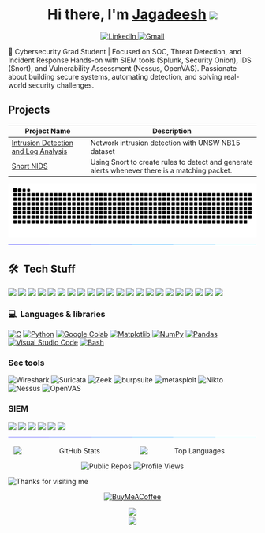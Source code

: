 <h1 align="center">Hi there, I'm <a href="https://www.blackcater.win/" target="_blank">Jagadeesh</a> <img
src="https://github.com/blackcater/blackcater/raw/main/images/Hi.gif" height="32" /></h1>

<p align="center">
  <a href="https://www.linkedin.com/in/jagadeesh-varma-kakarlapudi/">
    <img src="https://skillicons.dev/icons?i=linkedin" alt="LinkedIn"/>
  </a>
  <a href="mailto:jagadeeshvarmasce@gmail.com">
    <img src="https://skillicons.dev/icons?i=gmail" alt="Gmail"/>
  </a>
</p>


🔐 Cybersecurity Grad Student | Focused on SOC, Threat Detection, and Incident Response
Hands-on with SIEM tools (Splunk, Security Onion), IDS (Snort), and Vulnerability Assessment (Nessus, OpenVAS).
Passionate about building secure systems, automating detection, and solving real-world security challenges.


## Projects
<div align="center">

| Project Name                                         | Description                                                   |
|------------------------------------------------------|---------------------------------------------------------------|
| [Intrusion Detection and Log Analysis](https://github.com/asce-tech/intrusion-Detection)                 | Network intrusion detection with UNSW NB15 dataset      |
| [Snort NIDS](https://github.com/asce-tech/Snort-detection-system-)        | Using Snort to create rules to detect and generate alerts whenever there is a matching packet. |

</div>


<p align="center">
  <img src="/Cool-things/snake.svg">             
  <img src="/Cool-things/line.gif">             
</p>

## 🛠 &nbsp;Tech Stuff
<div align="left">
  <img src="https://skillicons.dev/icons?i=anaconda" height="40"/>
  <img src="https://skillicons.dev/icons?i=arch" height="40"/>
  <img src="https://skillicons.dev/icons?i=arduino" height="40"/>
  <img src="https://skillicons.dev/icons?i=azure" height="40"/>
  <img src="https://skillicons.dev/icons?i=bash" height="40"/>
  <img src="https://skillicons.dev/icons?i=elasticsearch" height="40"/>
  <img src="https://skillicons.dev/icons?i=gcp" height="40"/>
  <img src="https://skillicons.dev/icons?i=git" height="40"/>
  <img src="https://skillicons.dev/icons?i=github" height="40"/>
  <img src="https://skillicons.dev/icons?i=html" height="40"/>
  <img src="https://skillicons.dev/icons?i=ai" height="40"/>
  <img src="https://skillicons.dev/icons?i=kali" height="40"/>
  <img src="https://skillicons.dev/icons?i=linux" height="40"/>
  <img src="https://skillicons.dev/icons?i=powershell" height="40"/>
  <img src="https://skillicons.dev/icons?i=pycharm" height="40"/>
  <img src="https://skillicons.dev/icons?i=py" height="40"/>
  <img src="https://skillicons.dev/icons?i=stackoverflow" height="40"/>
  <img src="https://skillicons.dev/icons?i=ubuntu" height="40"/>
  <img src="https://skillicons.dev/icons?i=visualstudio" height="40"/>
  <img src="https://skillicons.dev/icons?i=windows" height="40"/>
  <img src="https://skillicons.dev/icons?i=vim" height="40"/>
  <img src="https://skillicons.dev/icons?i=debian" height="40"/>
</div> 

### 💻 &nbsp;Languages & libraries
[![C](https://img.shields.io/badge/C-00599C?logo=c&logoColor=white)](#)
[![Python](https://img.shields.io/badge/Python-3776AB?logo=python&logoColor=fff)](#)
[![Google Colab](https://img.shields.io/badge/Google%20Colab-F9AB00?logo=googlecolab&logoColor=fff)](#)
[![Matplotlib](https://custom-icon-badges.demolab.com/badge/Matplotlib-71D291?logo=matplotlib&logoColor=fff)](#)
[![NumPy](https://img.shields.io/badge/NumPy-4DABCF?logo=numpy&logoColor=fff)](#)
[![Pandas](https://img.shields.io/badge/Pandas-150458?logo=pandas&logoColor=fff)](#)
[![Visual Studio Code](https://custom-icon-badges.demolab.com/badge/Visual%20Studio%20Code-0078d7.svg?logo=vsc&logoColor=white)](#)
[![Bash](https://img.shields.io/badge/Bash-4EAA25?logo=gnubash&logoColor=fff)](#)

### Sec tools 
<p>
<img alt="Wireshark" src="https://img.shields.io/badge/-Wireshark-1679A7?&style=flat-square&logo=Wireshark&logoColor=white"/>
<img alt="Suricata" src="https://img.shields.io/badge/-Suricata-EF3B2D?&style=flat-square&logo=https://suricata.io/wp-content/uploads/2023/09/Logo-Suricata-vert-R.jpg&logoColor=white"/>
<img alt="Zeek" src="https://img.shields.io/badge/-Zeek-777BB4?&style=flat-square&logo=Zeek&logoColor=white"/>
<img alt="burpsuite" src="https://img.shields.io/badge/-burpsuite-777BB4?&style=flat-square&logo=burpsuite&logoColor=white"/>
<img alt="metasploit" src="https://img.shields.io/badge/-metasploit-777BB4?&style=flat-square&logo=metasploit&logoColor=white"/>
<img alt="Nikto" src="https://img.shields.io/badge/-Nikto-EF3B2D?&style=flat-square&logo=https://suricata.io/wp-content/uploads/2023/09/Logo-Nikto-vert-R.jpg&logoColor=white"/>
<img alt="Nessus" src="https://img.shields.io/badge/-Nessus-1679A7?&style=flat-square&logo=Nessus&logoColor=white"/>
<img alt="OpenVAS" src="https://img.shields.io/badge/-OpenVAS-EF3B2D?&style=flat-square&logo=https://suricata.io/wp-content/uploads/2023/09/Logo-OpenVAS-vert-R.jpg&logoColor=white"/>
</p> 

### SIEM
<div>
    <img src="https://img.shields.io/badge/-Microsoft_Sentinel-0078D4?&style=for-the-badge&logo=Microsoft&logoColor=white" />
    <img src="https://img.shields.io/badge/-Splunk-000000?&style=for-the-badge&logo=Splunk&logoColor=white" />
    <img src="https://img.shields.io/badge/-Elastic-005571?&style=for-the-badge&logo=Elastic&logoColor=white" />
    <img src="https://img.shields.io/badge/-Securityonion-005571?&style=for-the-badge&logo=Securityonion&logoColor=white" />
    <img src="https://img.shields.io/badge/-Azure-005571?&style=for-the-badge&logo=Azure&logoColor=white" />
    <img src="https://img.shields.io/badge/-Snort-000000?&style=for-the-badge&logo=Snort&logoColor=white" />
    
</div>

<img src="/Cool-things/line.gif"> 
<p align="left">
  
<p align="center">
  <img src="https://github-readme-stats.vercel.app/api?username=asce-tech&show_icons=true&theme=tokyonight&cache_seconds=1800" alt="GitHub Stats" style="display: inline-block; vertical-align: top; width: 50%;" />
  <img src="https://github-readme-stats.vercel.app/api/top-langs/?username=asce-tech&layout=compact&hide_border=true&theme=darcula&bg_color=00000000&langs_count=6&hide=jupyter%20notebook,tex,css,php&exclude_repo=Pacman-AI&cache_seconds=1800" alt="Top Languages" style="display: inline-block; vertical-align: top; width: 45%;" /> 
</p>

<p align="center">
  <img src="https://img.shields.io/badge/dynamic/json?color=informational&label=Public%20Repos&query=%24.public_repos&url=https%3A%2F%2Fapi.github.com%2Fusers%2Fasce-tech" alt="Public Repos"/>
  <img src="https://komarev.com/ghpvc/?username=asce-tech&color=brightgreen" alt="Profile Views"/>
</p>


<img height="120" alt="Thanks for visiting me" width="100%" src="https://raw.githubusercontent.com/BrunnerLivio/brunnerlivio/master/images/marquee.svg" />
<p align="center">

<p align="center"
  
[![BuyMeACoffee](https://img.buymeacoffee.com/button-api/?text=Buymeacoffee&emoji=&slug=codingstella&button_colour=FFDD00&font_colour=000000&font_family=Comic&outline_colour=000000&coffee_colour=ffffff)](https://www.buymeacoffee.com/asce.tech)


</p>

<p style="text-align: center;">
  <img src="https://raw.githubusercontent.com/innng/innng/master/assets/kyubey.gif" height="40" /><br>
  <img src="https://capsule-render.vercel.app/api?type=waving&color=gradient&height=60&section=footer&width=100" />
</p>


